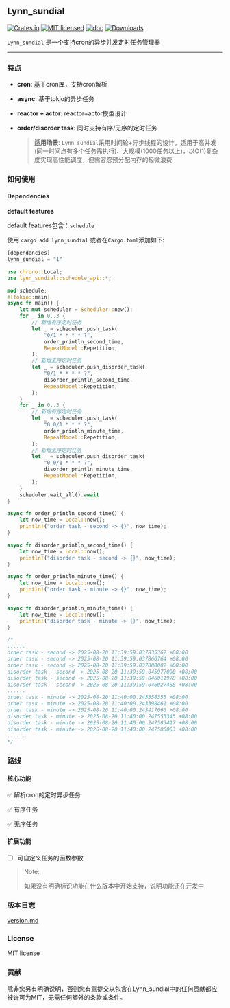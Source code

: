 ## Lynn_sundial

[![Crates.io](https://img.shields.io/crates/v/lynn_sundial)](https://crates.io/crates/lynn_sundial)  [![MIT licensed](https://img.shields.io/badge/license-MIT-blue.svg)](https://github.com/cherish-ltt/lynn_sundial/blob/main/LICENSE) [![doc](https://docs.rs/lynn_sundial/badge.svg)](https://docs.rs/lynn_sundial/latest/lynn_sundial/) [![Downloads](https://img.shields.io/crates/d/lynn_sundial.svg)](https://crates.io/crates/lynn_sundial)

`Lynn_sundial` 是一个支持cron的异步并发定时任务管理器

------

### 特点

- **cron**: 基于cron库，支持cron解析

- **async**: 基于tokio的异步任务

- **reactor + actor**: reactor+actor模型设计

- **order/disorder task**: 同时支持有序/无序的定时任务

  > **适用场景**: `Lynn_sundial`采用时间轮+异步线程的设计，适用于高并发(同一时间点有多个任务需执行)、大规模(1000任务以上)，以O(1)复杂度实现高性能调度，但需容忍预分配内存的轻微浪费

### 如何使用

#### Dependencies

**default features**

default features包含：`schedule`

使用 `cargo add lynn_sundial` 或者在`Cargo.toml`添加如下:

```rust
[dependencies]
lynn_sundial = "1"
```

```rust
use chrono::Local;
use lynn_sundial::schedule_api::*;

mod schedule;
#[tokio::main]
async fn main() {
    let mut scheduler = Scheduler::new();
    for _ in 0..3 {
        // 新增有序定时任务
        let _ = scheduler.push_task(
            "0/1 * * * * ?",
            order_println_second_time,
            RepeatModel::Repetition,
        );
        // 新增无序定时任务
        let _ = scheduler.push_disorder_task(
            "0/1 * * * * ?",
            disorder_println_second_time,
            RepeatModel::Repetition,
        );
    }
    for _ in 0..3 {
        // 新增有序定时任务
        let _ = scheduler.push_task(
            "0 0/1 * * * ?",
            order_println_minute_time,
            RepeatModel::Repetition,
        );
        // 新增无序定时任务
        let _ = scheduler.push_disorder_task(
            "0 0/1 * * * ?",
            disorder_println_minute_time,
            RepeatModel::Repetition,
        );
    }
    scheduler.wait_all().await
}

async fn order_println_second_time() {
    let now_time = Local::now();
    println!("order task - second -> {}", now_time);
}

async fn disorder_println_second_time() {
    let now_time = Local::now();
    println!("disorder task - second -> {}", now_time);
}

async fn order_println_minute_time() {
    let now_time = Local::now();
    println!("order task - minute -> {}", now_time);
}

async fn disorder_println_minute_time() {
    let now_time = Local::now();
    println!("disorder task - minute -> {}", now_time);
}

/*
......
order task - second -> 2025-08-20 11:39:59.037835362 +08:00
order task - second -> 2025-08-20 11:39:59.037866764 +08:00
order task - second -> 2025-08-20 11:39:59.037888082 +08:00
disorder task - second -> 2025-08-20 11:39:59.045977090 +08:00
disorder task - second -> 2025-08-20 11:39:59.046011978 +08:00
disorder task - second -> 2025-08-20 11:39:59.046027488 +08:00
......
order task - minute -> 2025-08-20 11:40:00.243358355 +08:00
order task - minute -> 2025-08-20 11:40:00.243398461 +08:00
order task - minute -> 2025-08-20 11:40:00.243417066 +08:00
disorder task - minute -> 2025-08-20 11:40:00.247555345 +08:00
disorder task - minute -> 2025-08-20 11:40:00.247583417 +08:00
disorder task - minute -> 2025-08-20 11:40:00.247586003 +08:00
......
*/
```

### 路线

#### 核心功能

 ✅ 解析cron的定时异步任务

 ✅ 有序任务

 ✅ 无序任务

#### 扩展功能

- [ ] 可自定义任务的函数参数

> Note:
>
> 如果没有明确标识功能在什么版本中开始支持，说明功能还在开发中

### 版本日志

[version.md](https://github.com/cherish-ltt/lynn_sundial/blob/main/version.md)

### License

MIT license

### 贡献

除非您另有明确说明，否则您有意提交以包含在Lynn_sundial中的任何贡献都应被许可为MIT，无需任何额外的条款或条件。

